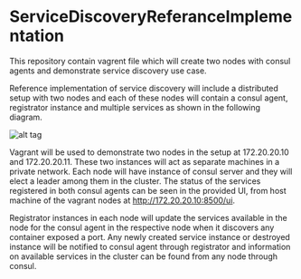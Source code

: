 # ServiceDiscoveryReferanceImplementation
This repository contain vagrent file which will create two nodes with consul agents and demonstrate service discovery use case.

Reference implementation of service discovery will include a distributed setup with two nodes and each of these nodes will contain a consul agent, registrator instance and multiple services as shown in the following diagram.

![alt tag](https://github.com/wso2/docker-apim/blob/master/docker-compose/patterns/design/am-2.0-pattern-1.png)

Vagrant will be used to demonstrate two nodes in the setup at 172.20.20.10 and 172.20.20.11. These two instances will act as separate machines in a private network. Each node will have instance of consul server and they will elect a leader among them in the cluster. The status of the services registered in both consul agents can be seen in the provided UI, from host machine of the vagrant nodes at http://172.20.20.10:8500/ui. 

Registrator instances in each node will update the services available in the node for the consul agent in the respective node when it discovers any container exposed a port. Any newly created service instance or destroyed instance will be notified to consul agent through registrator and information on available services in the cluster can be found from any node through consul.


